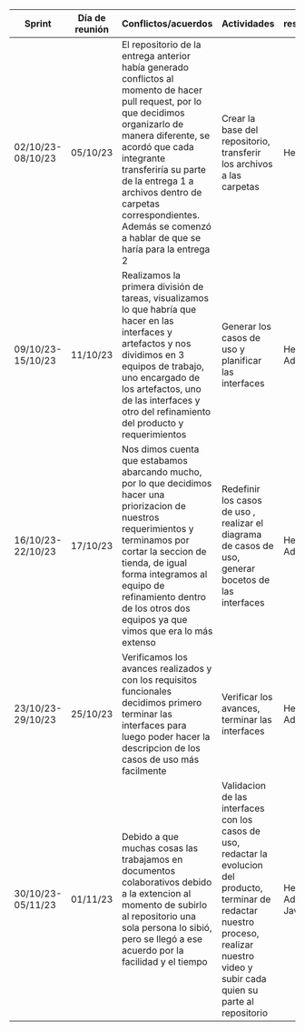 |Sprint | Día de reunión | Conflictos/acuerdos |  Actividades| responsables | Fecha límite  |  Resultados |
|-------|-------------|-------------|-------------|-------|------------|--|
|02/10/23-08/10/23 | 05/10/23 | El repositorio de la entrega anterior había generado conflictos al momento de hacer pull request, por lo que decidimos organizarlo de manera diferente, se acordó que cada integrante transferiría su parte de la entrega 1 a archivos dentro de carpetas correspondientes. Además se comenzó a hablar de que se haría para la entrega 2 | Crear la base del repositorio, transferir los archivos a las carpetas | Hector | 08/10/23 | [Repositorio_entrega-2](https://github.com/Javier-de-Jesus-Ortiz-Miss/Proyecto-FIS/tree/entrega-2)  |
|09/10/23-15/10/23 | 11/10/23 | Realizamos la primera división de tareas, visualizamos lo que habría que hacer en las interfaces y artefactos y nos dividimos en 3 equipos de trabajo, uno encargado de los artefactos, uno de las interfaces y otro del refinamiento del producto y requerimientos| Generar los casos de uso y planificar las interfaces | Hector y Adrian | 17/10/23 | [Requerimientos_Funcionales](https://github.com/Javier-de-Jesus-Ortiz-Miss/Proyecto-FIS/blob/entrega-2/Artifacts/FunctionalRequirements_V2.md) |
|16/10/23-22/10/23 | 17/10/23 | Nos dimos cuenta que estabamos abarcando mucho, por lo que decidimos hacer una priorizacion de nuestros requerimientos y terminamos por cortar la seccion de tienda, de igual forma integramos al equipo de refinamiento dentro de los otros dos equipos ya que vimos que era lo más extenso | Redefinir los casos de uso , realizar el diagrama de casos de uso, generar bocetos de las interfaces| Hector y Adrian| 24/10/23 |[Casos de uso](https://github.com/Javier-de-Jesus-Ortiz-Miss/Proyecto-FIS/blob/hector-branch/Artifacts/UseCases_V2.md), [Diagrama_de_casos_de_uso](https://github.com/Javier-de-Jesus-Ortiz-Miss/Proyecto-FIS/blob/entrega-2/Artifacts/Use%20case%20diagram.png), [Priorizacion_2](https://github.com/Javier-de-Jesus-Ortiz-Miss/Proyecto-FIS/blob/entrega-2/Artifacts/Priorization_V2.md)|
|23/10/23-29/10/23| 25/10/23 | Verificamos los avances realizados y con los requisitos funcionales decidimos primero terminar las interfaces para luego poder hacer la descripcion de los casos de uso más facilmente | Verificar los avances, terminar las interfaces | Hector y Adrian | 30/10/23|[Link de figma](https://www.figma.com/file/mnf9Tw9l8duGT8FA4EpKvF/MusicHub-wireframes?type=design&node-id=0%3A1&mode=design&t=qxtZjsayTXGxgfVb-1)|
|30/10/23-05/11/23 | 01/11/23 | Debido a que muchas cosas las trabajamos en documentos colaborativos debido a la extencion al momento de subirlo al repositorio una sola persona lo sibió, pero se llegó a ese acuerdo por la facilidad y el tiempo| Validacion de las interfaces con los casos de uso, redactar la evolucion del producto, terminar de redactar nuestro proceso, realizar nuestro video y subir cada quien su parte al repositorio|Hector, Adrian y Javier |05/11/23| [Repositorio_entrega-2](https://github.com/Javier-de-Jesus-Ortiz-Miss/Proyecto-FIS/tree/entrega-2) |
